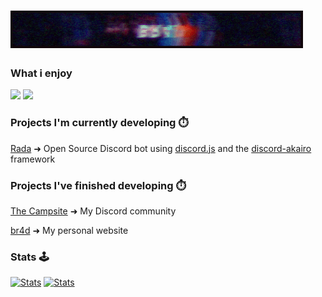 # [![br4d header](https://raw.githubusercontent.com/Iskawo/Iskawo/main/standard.gif)](https://br4d.vip)

### What i enjoy
![](https://img.shields.io/badge/JavaScript-informational?style=flat&logo=node.js&logoColor=white&color=2bbc8a)
![](https://img.shields.io/badge/Web_Development-informational?style=flat&logo=html5&logoColor=white&color=2bbc8a)

### Projects I'm currently developing ⏱️
[Rada](https://github.com/Iskawo/Rada/) ➜ Open Source Discord bot using [discord.js](https://discord.js.org) and the [discord-akairo](https://discord-akairo.github.io/#/) framework

### Projects I've finished developing ⏱️
[The Campsite](https://campsite.group/) ➜ My Discord community

[br4d](https://br4d.vip/) ➜ My personal website

### Stats 🕹️
[![Stats](https://github-readme-stats.vercel.app/api?username=Iskawo&theme=react)](https://github.com/Iskawo)
[![Stats](https://github-readme-streak-stats.herokuapp.com/?user=Iskawo)](https://github.com/Iskawo)

